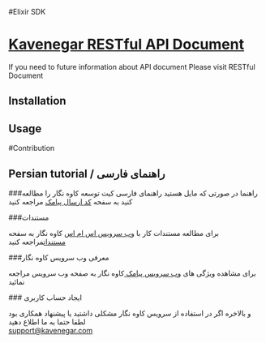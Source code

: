 #Elixir SDK
# <a href="http://kavenegar.com/rest.html">Kavenegar RESTful API Document</a>
If you need to future information about API document Please visit RESTful Document

## Installation


## Usage

#Contribution


## Persian tutorial / راهنمای فارسی
###راهنما
در صورتی که مایل هستید راهنمای فارسی کیت توسعه کاوه نگار را مطالعه کنید به سفحه 
<a href="http://kavenegar.com/sdk.html">کد ارسال پیامک</a>
مراجعه کنید

###مستندات
<p>
برای مطالعه مستندات کار با 
<a href="http://kavenegar.com"  target="_blank">وب سرویس اس ام اس</a>
کاوه نگار به سفحه <a href="http://kavenegar.com/rest.html">مستندات</a>مراجعه کنید
</p>
###معرفی وب سرویس کاوه نگار
<p>
برای مشاهده ویژگی های 
<a href="http://kavenegar.com/%D9%88%D8%A8-%D8%B3%D8%B1%D9%88%DB%8C%D8%B3-%D9%BE%DB%8C%D8%A7%D9%85%DA%A9.html">
وب سرویس پیامک
</a>
کاوه نگار به صفحه  وب سرویس مراجعه نمائید
</p>
### ایجاد حساب کاربری
<p>
و بالاخره اگر در استفاده از سرویس کاوه نگار مشکلی داشتید یا پیشنهاد همکاری  بود لطفا حتما به ما اطلاع دهید
<br>
<a href="mailto:support@kavenegar.com">support@kavenegar.com</a>

</p>
